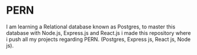 # PERN
I am learning a Relational database known as Postgres, to master this database with Node.js, Express.js and React.js i made this repository where i push all my projects regarding PERN. (Postgres, Express js, React js, Node js).
